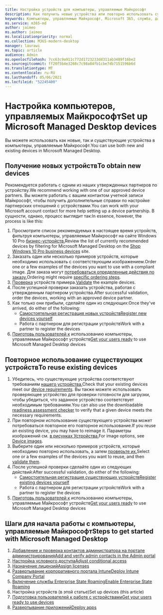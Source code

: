 ```yaml
---
title: Настройка устройств для компьютеры, управляемые Майкрософт
description: Как получить новые устройства или повторно использовать существующие, которые
keywords: Компьютеры, управляемые Майкрософт, Microsoft 365, служба, документация
ms.service: m365-md
author: jaimeo
ms.author: jaimeo
ms.localizationpriority: normal
ms.collection: M365-modern-desktop
manager: laurawi
ms.topic: article
audience: Admin
ms.openlocfilehash: 7cc63c9a911c772d1723233dd311ab3489f16be2
ms.sourcegitcommit: ff20f5b4e3268c7c98a84fb1cbe7db7151596b6d
ms.translationtype: MT
ms.contentlocale: ru-RU
ms.lasthandoff: 05/06/2021
ms.locfileid: "52245400"
---
```

# <a name="set-up-microsoft-managed-desktop-devices"></a><span data-ttu-id="ab147-104">Настройка компьютеров, управляемых Майкрософт</span><span class="sxs-lookup"><span data-stu-id="ab147-104">Set up Microsoft Managed Desktop devices</span></span>

<span data-ttu-id="ab147-105">Вы можете использовать как новые, так и существующие устройства в компьютеры, управляемые Майкрософт.</span><span class="sxs-lookup"><span data-stu-id="ab147-105">You can use both new and existing devices in Microsoft Managed Desktop.</span></span>

## <a name="to-obtain-new-devices"></a><span data-ttu-id="ab147-106">Получение новых устройств</span><span class="sxs-lookup"><span data-stu-id="ab147-106">To obtain new devices</span></span>

<span data-ttu-id="ab147-107">Рекомендуется работать с одним из наших утвержденных партнеров по устройству.</span><span class="sxs-lookup"><span data-stu-id="ab147-107">We recommend working with one of our approved device partners.</span></span> <span data-ttu-id="ab147-108">Вы можете работать с вашим контактом учетной записи Майкрософт, чтобы получить дополнительные справки по настройке партнерских отношений с устройствами.</span><span class="sxs-lookup"><span data-stu-id="ab147-108">You can work with your Microsoft account contact for more help setting up a device partnership.</span></span> <span data-ttu-id="ab147-109">В сущности, однако, процесс выглядит так:</span><span class="sxs-lookup"><span data-stu-id="ab147-109">In essence, however, the process is like this:</span></span>

1. <span data-ttu-id="ab147-110">Просмотрите список рекомендуемых в настоящее время устройств, фильтруя компьютеры, управляемые Майкрософт на сайте Windows 10 Pro [бизнес-устройств.](https://www.microsoft.com/windowsforbusiness/view-all-devices)</span><span class="sxs-lookup"><span data-stu-id="ab147-110">Review the list of currently recommended devices by filtering for Microsoft Managed Desktop on the [Shop Windows 10 Pro business devices](https://www.microsoft.com/windowsforbusiness/view-all-devices) site.</span></span>
2. <span data-ttu-id="ab147-111">Заказать один или несколько примеров устройств, которые необходимо использовать с соответствующим изображением.</span><span class="sxs-lookup"><span data-stu-id="ab147-111">Order one or a few examples of the devices you want to use with a compliant image.</span></span> <span data-ttu-id="ab147-112">Для заказа могут [потребоваться определенные действия по заказу.](../service-description/device-images.md)</span><span class="sxs-lookup"><span data-stu-id="ab147-112">Ordering might require [specific ordering steps](../service-description/device-images.md).</span></span>
3. <span data-ttu-id="ab147-113">[Проверка](validate-device.md) устройств примера.</span><span class="sxs-lookup"><span data-stu-id="ab147-113">[Validate](validate-device.md) the example devices.</span></span>
5. <span data-ttu-id="ab147-114">После успешной проверки заказать устройства, работая с утвержденным партнером устройства.</span><span class="sxs-lookup"><span data-stu-id="ab147-114">After successful validation, order the devices, working with an approved device partner.</span></span>
6. <span data-ttu-id="ab147-115">Как только они прибыли, сделайте один из следующих:</span><span class="sxs-lookup"><span data-stu-id="ab147-115">Once they've arrived, do either of the following:</span></span>
    - [<span data-ttu-id="ab147-116">Самостоятельная регистрация новых устройств</span><span class="sxs-lookup"><span data-stu-id="ab147-116">Register new devices yourself</span></span>](register-devices-self.md)
    - <span data-ttu-id="ab147-117">Работа с партнером для регистрации устройств</span><span class="sxs-lookup"><span data-stu-id="ab147-117">Work with a partner to register the devices</span></span>
7. <span data-ttu-id="ab147-118">[Приготовь пользователей к](get-started-devices.md) использованию компьютеры, управляемые Майкрософт устройств</span><span class="sxs-lookup"><span data-stu-id="ab147-118">[Get your users ready](get-started-devices.md) to use Microsoft Managed Desktop devices</span></span>

## <a name="to-reuse-existing-devices"></a><span data-ttu-id="ab147-119">Повторное использование существующих устройств</span><span class="sxs-lookup"><span data-stu-id="ab147-119">To reuse existing devices</span></span>

1. <span data-ttu-id="ab147-120">Убедитесь, что существующие устройства соответствуют требованиям [нашего устройства.](../service-description/device-requirements.md)</span><span class="sxs-lookup"><span data-stu-id="ab147-120">Check that your existing devices meet our [device requirements](../service-description/device-requirements.md).</span></span> <span data-ttu-id="ab147-121">Вы также можете использовать [](../get-ready/readiness-assessment-downloadable.md) проверяющее устройство для проверки готовности для загрузки, чтобы убедиться, что заданное устройство соответствует необходимым требованиям.</span><span class="sxs-lookup"><span data-stu-id="ab147-121">You can also use the downloadable [readiness assessment checker](../get-ready/readiness-assessment-downloadable.md) to verify that a given device meets the necessary requirements.</span></span> 
2. <span data-ttu-id="ab147-122">При повторном использование существующего устройства может потребоваться повторное его повторное использование.</span><span class="sxs-lookup"><span data-stu-id="ab147-122">If you reuse an existing device, you may have to reimage it.</span></span> <span data-ttu-id="ab147-123">Параметры изображений см. [в рисунках Устройства.](../service-description/device-images.md)</span><span class="sxs-lookup"><span data-stu-id="ab147-123">For image options, see [Device images](../service-description/device-images.md).</span></span>
3. <span data-ttu-id="ab147-124">Выберите один или несколько примеров устройств, которые необходимо повторно использовать, а затем [проверьте их.](validate-device.md)</span><span class="sxs-lookup"><span data-stu-id="ab147-124">Select one or a few examples of the devices you want to reuse, and then [validate them](validate-device.md).</span></span>
4. <span data-ttu-id="ab147-125">После успешной проверки сделайте один из следующих действий:</span><span class="sxs-lookup"><span data-stu-id="ab147-125">After successful validation, do either of the following:</span></span>
    - [<span data-ttu-id="ab147-126">Самостоятельная регистрация существующих устройств</span><span class="sxs-lookup"><span data-stu-id="ab147-126">Register existing devices yourself</span></span>](register-reused-devices-self.md)
    - <span data-ttu-id="ab147-127">Работа с партнером для регистрации устройств</span><span class="sxs-lookup"><span data-stu-id="ab147-127">Work with a partner to register the devices</span></span>
5. <span data-ttu-id="ab147-128">[Приготовь пользователей к](get-started-devices.md) использованию компьютеры, управляемые Майкрософт устройств</span><span class="sxs-lookup"><span data-stu-id="ab147-128">[Get your users ready](get-started-devices.md) to use Microsoft Managed Desktop devices</span></span>

## <a name="steps-to-get-started-with-microsoft-managed-desktop"></a><span data-ttu-id="ab147-129">Шаги для начала работы с компьютеры, управляемые Майкрософт</span><span class="sxs-lookup"><span data-stu-id="ab147-129">Steps to get started with Microsoft Managed Desktop</span></span>

1. [<span data-ttu-id="ab147-130">Добавление и проверка контактов администратора на портале администрирования</span><span class="sxs-lookup"><span data-stu-id="ab147-130">Add and verify admin contacts in the Admin portal</span></span>](add-admin-contacts.md)
2. [<span data-ttu-id="ab147-131">Настройка условного доступа</span><span class="sxs-lookup"><span data-stu-id="ab147-131">Adjust conditional access</span></span>](conditional-access.md)
3. [<span data-ttu-id="ab147-132">Назначение лицензий</span><span class="sxs-lookup"><span data-stu-id="ab147-132">Assign licenses</span></span>](assign-licenses.md)
4. [<span data-ttu-id="ab147-133">Развертывание корпоративного портала Intune</span><span class="sxs-lookup"><span data-stu-id="ab147-133">Deploy Intune Company Portal</span></span>](company-portal.md)
5. [<span data-ttu-id="ab147-134">Включение службы Enterprise State Roaming</span><span class="sxs-lookup"><span data-stu-id="ab147-134">Enable Enterprise State Roaming</span></span>](enterprise-state-roaming.md)
6. <span data-ttu-id="ab147-135">Настройка устройств (в этой статье)</span><span class="sxs-lookup"><span data-stu-id="ab147-135">Set up devices (this article)</span></span>
7. [<span data-ttu-id="ab147-136">Подготовка пользователей к работе с устройствами</span><span class="sxs-lookup"><span data-stu-id="ab147-136">Get your users ready to use devices</span></span>](get-started-devices.md)
8. [<span data-ttu-id="ab147-137">Развертывание приложений</span><span class="sxs-lookup"><span data-stu-id="ab147-137">Deploy apps</span></span>](deploy-apps.md)
